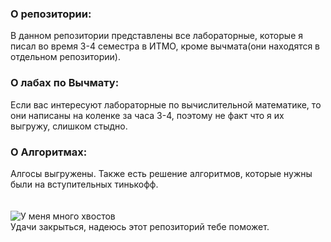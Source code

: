 ### О репозитории: 
В данном репозитории представлены все лабораторные, которые я писал во время 3-4 семестра в ИТМО, кроме вычмата(они находятся в отдельном репозитории).
### О лабах по Вычмату:
Если вас интересуют лабораторные по вычислительной математике, то они написаны на коленке за часа 3-4, поэтому не факт что я их выгружу, слишком стыдно.
### О Алгоритмах:
Алгосы выгружены. Также есть решение алгоритмов, которые нужны были на вступительных тинькофф.
</br></br></br>![У меня много хвостов](https://static.wikia.nocookie.net/teenwolf/images/e/ec/Jakan.jpg/revision/latest/scale-to-width-down/220?cb=20200113202352&path-prefix=ru)
</br>Удачи закрыться, надеюсь этот репозиторий тебе поможет.
